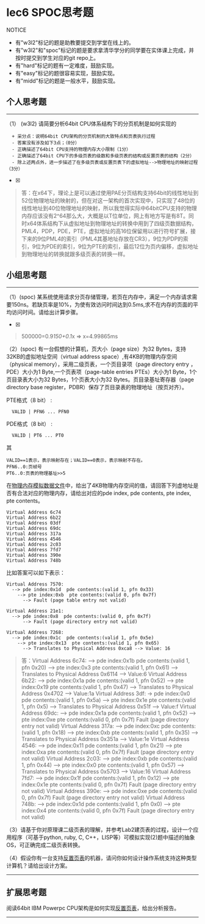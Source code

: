 # lec6 SPOC思考题


NOTICE
- 有"w3l2"标记的题是助教要提交到学堂在线上的。
- 有"w3l2"和"spoc"标记的题是要求拿清华学分的同学要在实体课上完成，并按时提交到学生对应的git repo上。
- 有"hard"标记的题有一定难度，鼓励实现。
- 有"easy"标记的题很容易实现，鼓励实现。
- 有"midd"标记的题是一般水平，鼓励实现。


## 个人思考题
---

（1） (w3l2) 请简要分析64bit CPU体系结构下的分页机制是如何实现的
```
  + 采分点：说明64bit CPU架构的分页机制的大致特点和页表执行过程
  - 答案没有涉及如下3点；（0分）
  - 正确描述了64bit CPU支持的物理内存大小限制（1分）
  - 正确描述了64bit CPU下的多级页表的级数和多级页表的结构或反置页表的结构（2分）
  - 除上述两点外，进一步描述了在多级页表或反置页表下的虚拟地址-->物理地址的映射过程（3分）
 ```
- [x]  

>  答：在x64下，理论上是可以通过使用PAE分页结构支持64bit的线性地址到52位物理地址的映射的，但在对这一架构的首次实现中，只实现了48位的线性地址到40位物理地址的映射，所以我觉得实际中64bitCPU支持的物理内存应该没有2^64那么大，大概是以T位单位，网上有地方写是有8T。同时x64体系结构下从虚拟地址到物理地址的转换中用到了四级页数据结构，PML4，PDP，PDE，PTE，虚拟地址的高16位保留用以进行符号扩展，接下来的9位PML4的索引（PML4其基地址存放在CR3），9位为PDP的索引，9位为PDE的索引，9位为PTE的索引，最后12位为页内偏移，虚拟地址到物理地址的转换就跟多级页表的转换一样。

## 小组思考题
---

（1）(spoc) 某系统使用请求分页存储管理，若页在内存中，满足一个内存请求需要150ns。若缺页率是10%，为使有效访问时间达到0.5ms,求不在内存的页面的平均访问时间。请给出计算步骤。 

- [x]  

> 500000=0.9*150+0.1*x => x=4.99865ms

（2）(spoc) 有一台假想的计算机，页大小（page size）为32 Bytes，支持32KB的虚拟地址空间（virtual address space）,有4KB的物理内存空间（physical memory），采用二级页表，一个页目录项（page directory entry ，PDE）大小为1 Byte,一个页表项（page-table entries
PTEs）大小为1 Byte，1个页目录表大小为32 Bytes，1个页表大小为32 Bytes。页目录基址寄存器（page directory base register，PDBR）保存了页目录表的物理地址（按页对齐）。

PTE格式（8 bit） :
```
  VALID | PFN6 ... PFN0
```
PDE格式（8 bit） :
```
  VALID | PT6 ... PT0
```
其
```
VALID==1表示，表示映射存在；VALID==0表示，表示映射不存在。
PFN6..0:页帧号
PT6..0:页表的物理基址>>5
```
在[物理内存模拟数据文件](./03-2-spoc-testdata.md)中，给出了4KB物理内存空间的值，请回答下列虚地址是否有合法对应的物理内存，请给出对应的pde index, pde contents, pte index, pte contents。
```
Virtual Address 6c74
Virtual Address 6b22
Virtual Address 03df
Virtual Address 69dc
Virtual Address 317a
Virtual Address 4546
Virtual Address 2c03
Virtual Address 7fd7
Virtual Address 390e
Virtual Address 748b
```

比如答案可以如下表示：
```
Virtual Address 7570:
  --> pde index:0x1d  pde contents:(valid 1, pfn 0x33)
    --> pte index:0xb  pte contents:(valid 0, pfn 0x7f)
      --> Fault (page table entry not valid)
      
Virtual Address 21e1:
  --> pde index:0x8  pde contents:(valid 0, pfn 0x7f)
      --> Fault (page directory entry not valid)

Virtual Address 7268:
  --> pde index:0x1c  pde contents:(valid 1, pfn 0x5e)
    --> pte index:0x13  pte contents:(valid 1, pfn 0x65)
      --> Translates to Physical Address 0xca8 --> Value: 16
```
> 答：Virtual Address 6c74:
	--> pde index:0x1b  pde contents:(valid 1, pfn 0x20)
	--> pte index:0x3  pte contents:(valid 1, pfn 0x61)
	--> Translates to Physical Address 0x6114 --> Value:6
      Virtual Address 6b22:
	--> pde index:0x1a  pde contents:(valid 1, pfn 0x52)
	--> pte index:0x19  pte contents:(valid 1, pfn 0x47)
	--> Translates to Physical Address 0x4702 --> Value:1a
      Virtual Address 3df:
	-> pde index:0x0  pde contents:(valid 1, pfn 0x5a)
	--> pte index:0x1e  pte contents:(valid 1, pfn 0x5)
	--> Translates to Physical Address 0x51f --> Value:f
      Virtual Address 69dc:
	--> pde index:0x1a  pde contents:(valid 1, pfn 0x52)
	--> pte index:0xe  pte contents:(valid 0, pfn 0x7f)
	Fault (page directory entry not valid)
      Virtual Address 317a:
	--> pde index:0xc  pde contents:(valid 1, pfn 0x18)
	--> pte index:0xb  pte contents:(valid 1, pfn 0x35)
	--> Translates to Physical Address 0x351a --> Value:1e
      Virtual Address 4546:
	--> pde index:0x11  pde contents:(valid 1, pfn 0x21)
	--> pte index:0xa  pte contents:(valid 0, pfn 0x7f)
	Fault (page directory entry not valid)
      Virtual Address 2c03:
	--> pde index:0xb  pde contents:(valid 1, pfn 0x44)
	--> pte index:0x0  pte contents:(valid 1, pfn 0x57)
	--> Translates to Physical Address 0x5703 --> Value:16
      Virtual Address 7fd7:
	--> pde index:0x1f  pde contents:(valid 1, pfn 0x12)
	--> pte index:0x1e  pte contents:(valid 0, pfn 0x7f)
	Fault (page directory entry not valid)
      Virtual Address 390e:
	--> pde index:0xe  pde contents:(valid 0, pfn 0x7f)
	Fault (page directory entry not valid)
      Virtual Address 748b:
	--> pde index:0x1d  pde contents:(valid 1, pfn 0x0)
	--> pte index:0x4  pte contents:(valid 0, pfn 0x7f)
	Fault (page directory entry not valid)


（3）请基于你对原理课二级页表的理解，并参考Lab2建页表的过程，设计一个应用程序（可基于python, ruby, C, C++，LISP等）可模拟实现(2)题中描述的抽象OS，可正确完成二级页表转换。


（4）假设你有一台支持[反置页表](http://en.wikipedia.org/wiki/Page_table#Inverted_page_table)的机器，请问你如何设计操作系统支持这种类型计算机？请给出设计方案。


--- 

## 扩展思考题

阅读64bit IBM Powerpc CPU架构是如何实现[反置页表](http://en.wikipedia.org/wiki/Page_table#Inverted_page_table)，给出分析报告。

--- 
